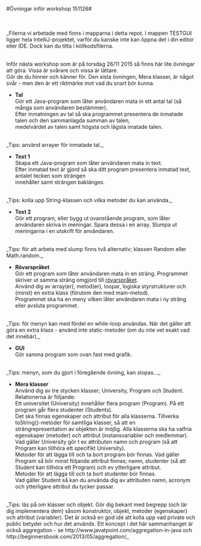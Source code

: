 #Övningar inför workshop 151126#
  
<br>
<br>
_Filerna vi arbetade med finns i mapparna i detta repot. I mappen TESTGUI ligger hela IntelliJ-projektet, varför du kanske inte kan öppna det i din editor eller IDE. Dock kan du titta i köllkodsfilerna.
<br>
<br>

  
Inför nästa workshop som är på torsdag 26/11 2015 så finns här lite övningar att göra.  Vissa är svårare och vissa är lättare.  
Gör de du hinner och känner för. Den sista övningen, Mera klasser, är något svår - men den är ett riktmärke mot vad du snart bör kunna.

- **Tal**  
Gör ett Java-program som låter användaren mata in ett antal tal (så många som användaren bestämmer).  
Efter inmatningen av tal så ska programmet presentera de inmatade talen och den sammanlagda summan av talen,  
medelvärdet av talen samt högsta och lägsta imatade talen.  
<br>
_Tips: använd arrayer för inmatade tal._

<br>

- **Text 1**  
Skapa ett Java-program som låter användaren mata in text.  
Efter inmatad text är gjord så ska ditt program presentera inmatad text, antalet tecken som strängen  
innehåller samt strängen baklänges.  
<br>
_Tips: kolla upp String-klassen och vilka metoder du kan använda._  

<br>

- **Text 2**  
Gör ett program, eller bygg ut ovanstående program, som låter användaren skriva in meningar. Spara dessa i en array.  Slumpa ut meningarna i en utskrift för användaren.  
<br>
_Tips: för att arbeta med slump finns två alternativ; klassen Random eller Math.random._  

<br>

- **Rövarspråket**  
Gör ett program som låter användaren mata in en sträng. Programmet skriver ut samma sträng omgjord till <a href="https://sv.wikipedia.org/wiki/R%C3%B6varspr%C3%A5ket">rövarspråket</a>.  
Använd dig av array(er), metod(er), loopar, logiska styrstrukturer och (minst) en extra klass (förutom den med main-metod).  
Programmet ska ha en meny vilken låter användaren mata i ny sträng eller avsluta programmet.  
<br>
_Tips: för menyn kan med fördel en while-loop användas. När det gäller att göra en extra klass - använd inte static-metoder (om du inte vet exakt vad det innebär)._  

<br>

- **GUI**  
Gör samma program som ovan fast med grafik.  
<br>
_Tips: menyn, som du gjort i föregående övning, kan slopas..._

<br>


- **Mera klasser**  
Använd dig av tre stycken klasser; University, Program och Student. Relationerna är följande:  
Ett universitet (University) innehåller flera program (Program). På ett program går flera studenter (Students).  
Det ska finnas egenskaper och attribut för alla klasserna. Tillverka toString()-metoder för samtliga klasser, så att en  
strängrepresentation av objekten är möjlig. 
Alla klasserna ska ha valfria egenskaper (metoder) och attribut (instansvariabler och medlemmar).  
Vad gäller University gör t ex attributen namn och program (så att Program kan tillhöra ett specifikt University).  
Metoder för att lägga till och ta bort program bör finnas.
Vad gäller Program så bör minst följande attribut finnas; namn, studenter (så att Student kan tillhöra ett Program) och ev ytterligare attribut.  
Metoder för att lägga till och ta bort studenter bör finnas.  
Vad gäller Student så kan du använda dig av attributen namn, acronym och ytterligare attribut du tycker passar.  
<br>
_Tips: läs på om klasser och objekt. Gör dig bekant med begrepp (och lär dig implementera dem) såsom konstruktor, objekt, metoder (egenskaper) och attribut (variabler). Det är också en god idé att kolla upp vad private och public betyder och hur det används. Ett koncept i det här sammanhanget är också aggregation - se http://www.javatpoint.com/aggregation-in-java och http://beginnersbook.com/2013/05/aggregation/_  

<br>

